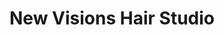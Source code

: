 ---
title: "New Visions Hair Studio"
url: /saddle-brook/new-visions-hair-studio/
shop: hairdresser
---